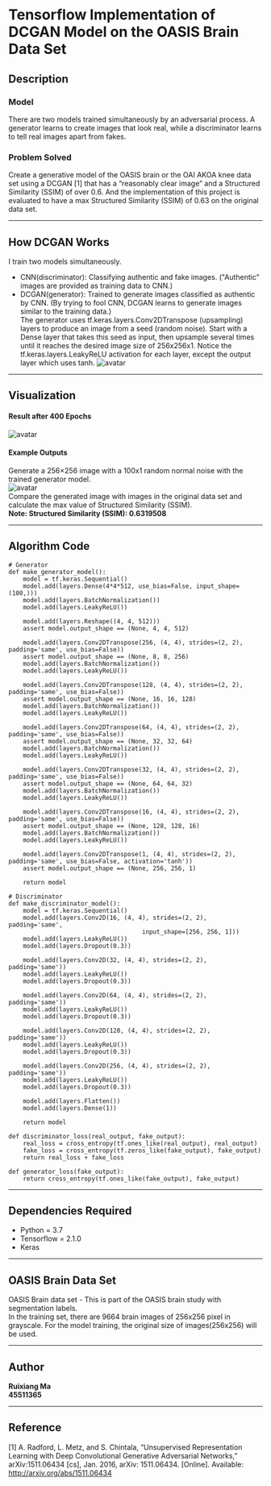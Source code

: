 #  **Tensorflow Implementation of DCGAN Model on the OASIS Brain Data Set**

## Description
### Model
There are two models trained simultaneously by an adversarial process. A generator learns to create images that look real, while a discriminator learns to tell real images apart from fakes.
### Problem Solved
Create a generative model of the OASIS brain or the OAI AKOA knee data set using a DCGAN [1] that
has a “reasonably clear image” and a Structured Similarity (SSIM) of over 0.6. And the implementation of this project is evaluated to have a max Structured Similarity (SSIM) of 0.63 on the original data set.
___
## How DCGAN Works
I train two models simultaneously.
- CNN(discriminator): Classifying authentic and fake images.
("Authentic" images are provided as training data to CNN.)
- DCGAN(generator): Trained to generate images classified as authentic by CNN. 
(By trying to fool CNN, DCGAN learns to generate images similar to the training data.)<br/>The generator uses tf.keras.layers.Conv2DTranspose (upsampling) layers to produce an image from a seed (random noise). Start with a Dense layer that takes this seed as input, then upsample several times until it reaches the desired image size of 256x256x1. Notice the tf.keras.layers.LeakyReLU activation for each layer, except the output layer which uses tanh.
![avatar](./image/DCGAN_ref.png)
---
## Visualization
#### Result after 400 Epochs
![avatar](./image/example_output.png)
#### Example Outputs
Generate a 256$\times$256 image with a 100x1 random normal noise with the trained generator model. <br/>
![avatar](./image/generated_example.png)<br/>
Compare the generated image with images in the original data set and calculate the max value of Structured Similarity (SSIM).<br/>
**Note: Structured Similarity (SSIM): 0.6319508**
___
## Algorithm Code
```
# Generator
def make_generator_model():
    model = tf.keras.Sequential()
    model.add(layers.Dense(4*4*512, use_bias=False, input_shape=(100,)))
    model.add(layers.BatchNormalization())
    model.add(layers.LeakyReLU())

    model.add(layers.Reshape((4, 4, 512)))
    assert model.output_shape == (None, 4, 4, 512)

    model.add(layers.Conv2DTranspose(256, (4, 4), strides=(2, 2), padding='same', use_bias=False))
    assert model.output_shape == (None, 8, 8, 256)
    model.add(layers.BatchNormalization())
    model.add(layers.LeakyReLU())
    
    model.add(layers.Conv2DTranspose(128, (4, 4), strides=(2, 2), padding='same', use_bias=False))
    assert model.output_shape == (None, 16, 16, 128)
    model.add(layers.BatchNormalization())
    model.add(layers.LeakyReLU())

    model.add(layers.Conv2DTranspose(64, (4, 4), strides=(2, 2), padding='same', use_bias=False))
    assert model.output_shape == (None, 32, 32, 64)
    model.add(layers.BatchNormalization())
    model.add(layers.LeakyReLU())
    
    model.add(layers.Conv2DTranspose(32, (4, 4), strides=(2, 2), padding='same', use_bias=False))
    assert model.output_shape == (None, 64, 64, 32)
    model.add(layers.BatchNormalization())
    model.add(layers.LeakyReLU())
    
    model.add(layers.Conv2DTranspose(16, (4, 4), strides=(2, 2), padding='same', use_bias=False))
    assert model.output_shape == (None, 128, 128, 16)
    model.add(layers.BatchNormalization())
    model.add(layers.LeakyReLU())
    
    model.add(layers.Conv2DTranspose(1, (4, 4), strides=(2, 2), padding='same', use_bias=False, activation='tanh'))
    assert model.output_shape == (None, 256, 256, 1)

    return model

# Discriminator
def make_discriminator_model():
    model = tf.keras.Sequential()
    model.add(layers.Conv2D(16, (4, 4), strides=(2, 2), padding='same',
                                     input_shape=[256, 256, 1]))
    model.add(layers.LeakyReLU())
    model.add(layers.Dropout(0.3))

    model.add(layers.Conv2D(32, (4, 4), strides=(2, 2), padding='same'))
    model.add(layers.LeakyReLU())
    model.add(layers.Dropout(0.3))

    model.add(layers.Conv2D(64, (4, 4), strides=(2, 2), padding='same'))
    model.add(layers.LeakyReLU())
    model.add(layers.Dropout(0.3))
    
    model.add(layers.Conv2D(128, (4, 4), strides=(2, 2), padding='same'))
    model.add(layers.LeakyReLU())
    model.add(layers.Dropout(0.3))
    
    model.add(layers.Conv2D(256, (4, 4), strides=(2, 2), padding='same'))
    model.add(layers.LeakyReLU())
    model.add(layers.Dropout(0.3))
    
    model.add(layers.Flatten())
    model.add(layers.Dense(1))

    return model

def discriminator_loss(real_output, fake_output):
    real_loss = cross_entropy(tf.ones_like(real_output), real_output)
    fake_loss = cross_entropy(tf.zeros_like(fake_output), fake_output)
    return real_loss + fake_loss

def generator_loss(fake_output):
    return cross_entropy(tf.ones_like(fake_output), fake_output)
```
___
## Dependencies Required
- Python = 3.7
- Tensorflow = 2.1.0
- Keras
___
## OASIS Brain Data Set
OASIS Brain data set - This is part of the OASIS brain study with segmentation labels.<br/>In the training set, there are 9664 brain images of 256x256 pixel in grayscale. For the model training, the original size of images(256x256) will be used.
___
## Author
**Ruixiang Ma<br/>45511365**
___
## Reference
[1] A. Radford, L. Metz, and S. Chintala, “Unsupervised Representation Learning with Deep Convolutional Generative Adversarial Networks,” arXiv:1511.06434 [cs], Jan. 2016, arXiv: 1511.06434. [Online]. Available: http://arxiv.org/abs/1511.06434
